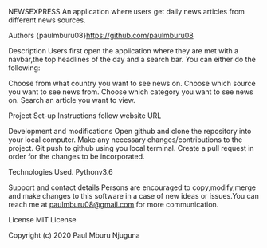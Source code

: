 NEWSEXPRESS
An application where users get daily news articles from different news sources.

Authors
{paulmburu08}https://github.com/paulmburu08

Description
Users first open the application where they are met with a navbar,the top headlines of the day and a search bar. You can either do the following:

Choose from what country you want to see news on.
Choose which source you want to see news from.
Choose which category you want to see news on.
Search an article you want to view.

Project Set-up Instructions
follow website URL

Development and modifications
Open github and clone the repository into your local computer.
Make any necessary changes/contributions to the project.
Git push to github using you local terminal.
Create a pull request in order for the changes to be incorporated.

Technologies Used.
Pythonv3.6

Support and contact details
Persons are encouraged to copy,modify,merge and make changes to this software in a case of new ideas or issues.You can reach me at paulmburu08@gmail.com for more communication.

License
MIT License

Copyright (c) 2020 Paul Mburu Njuguna